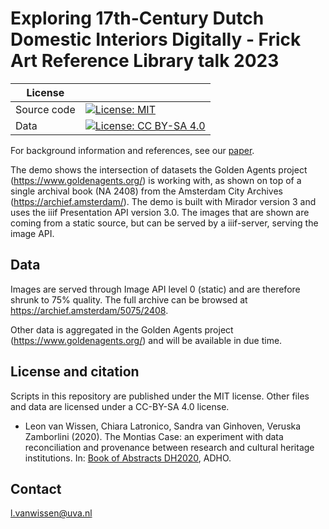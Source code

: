 # Exploring 17th-Century Dutch Domestic Interiors Digitally - Frick Art Reference Library talk 2023

| License     |                                                                                                                                                   |
| ----------- | ------------------------------------------------------------------------------------------------------------------------------------------------- |
| Source code | [![License: MIT](https://img.shields.io/badge/License-MIT-yellow.svg)](https://opensource.org/licenses/MIT)                                       |
| Data        | [![License: CC BY-SA 4.0](https://img.shields.io/badge/License-CC%20BY--SA%204.0-blue.svg)](https://creativecommons.org/licenses/by-sa/4.0/) |

For background information and references, see our [paper](https://dh2020.adho.org/wp-content/uploads/2020/07/137_TheMontiasCaseanexperimentwithdatareconciliationandprovenancebetweenresearchandculturalheritageinstitutions.html).

The demo shows the intersection of datasets the Golden Agents project (https://www.goldenagents.org/) is working with, as shown on top of a single archival book (NA 2408) from the Amsterdam City Archives (https://archief.amsterdam/). The demo is built with Mirador version 3 and uses the iiif Presentation API version 3.0. The images that are shown are coming from a static source, but can be served by a iiif-server, serving the image API.

## Data

Images are served through Image API level 0 (static) and are therefore shrunk to 75% quality. The full archive can be browsed at https://archief.amsterdam/5075/2408.

Other data is aggregated in the Golden Agents project (https://www.goldenagents.org/) and will be available in due time. 

## License and citation

Scripts in this repository are published under the MIT license. Other files and data are licensed under a CC-BY-SA 4.0 license. 

* Leon van Wissen, Chiara Latronico, Sandra van Ginhoven, Veruska Zamborlini (2020). The Montias Case: an experiment with data reconciliation and provenance between research and cultural heritage institutions. In: [Book of Abstracts DH2020](https://dh2020.adho.org/wp-content/uploads/2020/07/137_TheMontiasCaseanexperimentwithdatareconciliationandprovenancebetweenresearchandculturalheritageinstitutions.html), ADHO.

## Contact
l.vanwissen@uva.nl
